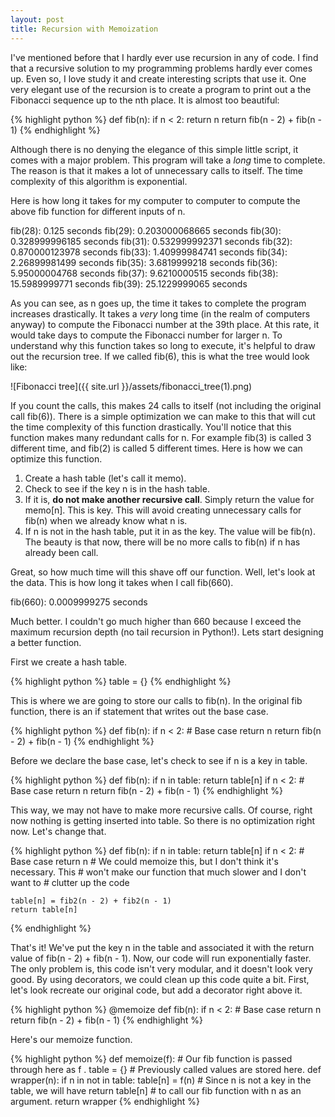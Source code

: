 ```yaml
---
layout: post
title: Recursion with Memoization
---
```

I've mentioned before that I hardly ever use recursion in any of code. I find that a recursive solution to my programming problems hardly ever comes up. Even so, I love study it and create interesting scripts that use it. One very elegant use of the recursion is to create a program to print out a the Fibonacci sequence up to the nth place. It is almost too beautiful:

{% highlight python %}
def fib(n):
    if n < 2:
        return n
    return fib(n - 2) + fib(n - 1)
{% endhighlight %}

Although there is no denying the elegance of this simple little script, it comes with a major problem. This program will take a *long* time to complete. The reason is that it makes a lot of unnecessary calls to itself. The time complexity of this algorithm is exponential. 

Here is how long it takes for my computer to computer to compute the above fib function for different inputs of n.

fib(28): 0.125 seconds
fib(29): 0.203000068665 seconds
fib(30): 0.328999996185 seconds
fib(31): 0.532999992371 seconds
fib(32): 0.870000123978 seconds
fib(33): 1.40999984741 seconds
fib(34): 2.26899981499 seconds
fib(35): 3.6819999218 seconds
fib(36): 5.95000004768 seconds
fib(37): 9.6210000515 seconds
fib(38): 15.5989999771 seconds
fib(39): 25.1229999065 seconds

As you can see, as n goes up, the time it takes to complete the program increases drastically. It takes a *very* long time (in the realm of computers anyway) to compute the Fibonacci number at the 39th place. At this rate, it would take days to compute the Fibonacci number for larger n. To understand why this function takes so long to execute, it's helpful to draw out the recursion tree. If we called fib(6), this is what the tree would look like:

![Fibonacci tree]({{ site.url }}/assets/fibonacci_tree(1).png)

If you count the calls, this makes 24 calls to itself (not including the original call fib(6)). There is a simple optimization we can make to this that will cut the time complexity of this function drastically. You'll notice that this function makes many redundant calls for n. For example fib(3) is called 3 different time, and fib(2) is called 5 different times. Here is how we can optimize this function.

1. Create a hash table (let's call it memo).
2. Check to see if the key n is in the hash table.
3. If it is, **do not make another recursive call**. Simply return the value for memo[n]. This is key. This will avoid creating unnecessary calls for fib(n) when we already know what n is.
4. If n is not in the hash table, put it in as the key. The value will be fib(n). The beauty is that now, there will be no more calls to fib(n) if n has already been call.

Great, so how much time will this shave off our function. Well, let's look at the data. This is how long it takes when I call fib(660).

fib(660): 0.0009999275 seconds

Much better. I couldn't go much higher than 660 because I exceed the maximum recursion depth (no tail recursion in Python!). Lets start designing a better function.

First we create a hash table.

{% highlight python %}
table = {}
{% endhighlight %}

This is where we are going to store our calls to fib(n). In the original fib function, there is an if statement that writes out the base case.

{% highlight python %}
def fib(n):
    if n < 2:  # Base case
        return n
    return fib(n - 2) + fib(n - 1)
{% endhighlight %}

Before we declare the base case, let's check to see if n is a key in table.

{% highlight python %}
def fib(n):
    if n in table:
        return table[n]
    if n < 2:  # Base case
        return n
    return fib(n - 2) + fib(n - 1)
{% endhighlight %}

This way, we may not have to make more recursive calls. Of course, right now nothing is getting inserted into table. So there is no optimization right now. Let's change that.

{% highlight python %}
def fib(n):
    if n in table:
        return table[n]
    if n < 2:  # Base case
        return n  # We could memoize this, but I don't think it's necessary. This
                  # won't make our function that much slower and I don't want to
                  # clutter up the code

    table[n] = fib2(n - 2) + fib2(n - 1)
    return table[n]
{% endhighlight %}

That's it! We've put the key n in the table and associated it with the return value of fib(n - 2) + fib(n - 1). Now, our code will run exponentially faster. The only problem is, this code isn't very modular, and it doesn't look very good. By using decorators, we could clean up this code quite a bit. First, let's look recreate our original code, but add a decorator right above it.

{% highlight python %}
@memoize
def fib(n):
    if n < 2:  # Base case
        return n
    return fib(n - 2) + fib(n - 1)
{% endhighlight %}

Here's our memoize function.

{% highlight python %}
def memoize(f): # Our fib function is passed through here as f .
    table = {}  # Previously called values are stored here.
    def wrapper(n):
        if n in not in table: 
            table[n] = f(n) # Since n is not a key in the table, we will have
        return table[n]     # to call our fib function with n as an argument.
    return wrapper
{% endhighlight %}